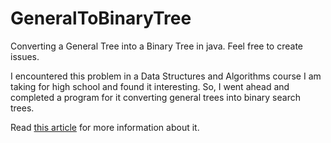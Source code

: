# GeneralToBinaryTree
Converting a General Tree into a Binary Tree in java. Feel free to create issues.

I encountered this problem in a Data Structures and Algorithms course I am taking for high school and found it interesting. So, I went ahead and completed a program for it converting general trees into binary search trees.

Read [this article](https://www.geeksforgeeks.org/convert-a-generic-treen-array-tree-to-binary-tree/) for more information about it.
